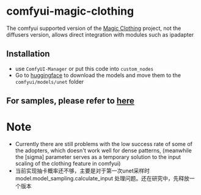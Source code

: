 # comfyui-magic-clothing

The comfyui supported version of the [Magic Clothing](https://github.com/ShineChen1024/MagicClothing) project, not the diffusers version, allows direct integration with modules such as ipadapter

## Installation

* use `ComfyUI-Manager` or put this code into `custom_nodes`
* Go to [huggingface](https://huggingface.co/ShineChen1024/MagicClothing) to download the models and move them to the `comfyui/models/unet` folder

## For samples, please refer to [here](./example.json)


# Note

* Currently there are still problems with the low success rate of some of the adopters, which doesn't work well for dense patterns, (meanwhile the [sigma] parameter serves as a temporary solution to the input scaling of the clothing feature in comfyui)
* 当前实现抽卡概率还不够，主要是对于第一次unet采样时model.model_sampling.calculate_input 处理问题。还在研究中，先释放一个版本
